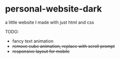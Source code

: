 # personal-website-dark
a little website I made with just html and css

TODO:
- fancy text animation
- ~~remove cube animation, replace with scroll prompt~~
- ~~responsive layout for mobile~~

